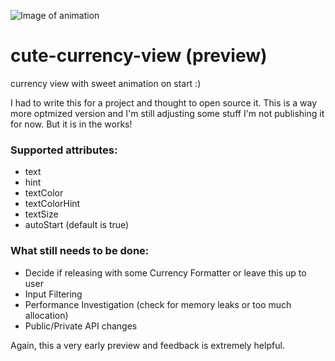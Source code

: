 ![Image of animation](https://media.giphy.com/media/xUn3Cil1Ndby6qiXEk/giphy.gif)
# cute-currency-view (preview)
currency view with sweet animation on start :)

I had to write this for a project and thought to open source it. This is a way more optmized version and I'm still
adjusting some stuff I'm not publishing it for now. But it is in the works!

### Supported attributes:
  - text
  - hint
  - textColor
  - textColorHint
  - textSize
  - autoStart (default is true)

### What still needs to be done:
  - Decide if releasing with some Currency Formatter or leave this up to user
  - Input Filtering
  - Performance Investigation (check for memory leaks or too much allocation)
  - Public/Private API changes

Again, this a very early preview and feedback is extremely helpful.
